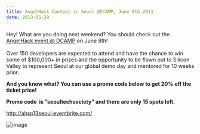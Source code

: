 ```yaml
---
title: AngelHack Contest in Seoul @DCAMP, June 8th 2013
date: 2013-05-29
---
```

Hey! What are you doing next weekend? You should check out the
[AngelHack event @
DCAMP](http://angelhack.co.kr/ "official angelhack korea site") on June
8th! \
\
Over 150 developers are expected to attend and have the chance to win
some of \$100,000+ in prizes and the opportunity to be flown out to
Silicon Valley to represent Seoul at our global demo day and mentored
for 10 weeks prior. 

**And you know what? You can use a promo code below to get 20% off the
ticket price!**

**Promo code  is ”seoultechsociety" and there are only 15 spots left.**

<http://ahsp13seoul.eventbrite.com/> 

![image]({{images}}/angelhack-poster.jpg)


